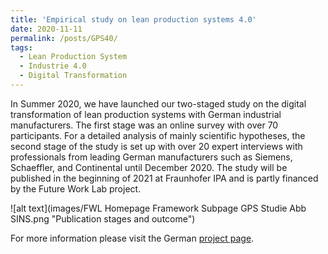 ```yaml
---
title: 'Empirical study on lean production systems 4.0'
date: 2020-11-11
permalink: /posts/GPS40/
tags:
  - Lean Production System
  - Industrie 4.0
  - Digital Transformation
---
```


In Summer 2020, we have launched our two-staged study on the digital transformation of lean production systems with German industrial manufacturers. The first stage was an online survey with over 70 participants. For a detailed analysis of mainly scientific hypotheses, the second stage of the study is set up with over 20 expert interviews with professionals from leading German manufacturers such as Siemens, Schaeffler, and Continental until December 2020. The study will be published in the beginning of 2021 at Fraunhofer IPA and is partly financed by the Future Work Lab project.

![alt text](images/FWL Homepage Framework Subpage GPS Studie Abb SINS.png "Publication stages and outcome")

For more information please visit the German [project page](https://futureworklab.de/de/Framework/StudieGPS.html).
